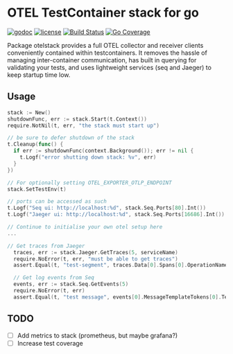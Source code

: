 # OTEL TestContainer stack for go

[![godoc](http://img.shields.io/badge/godoc-reference-blue.svg?style=flat)](https://godoc.org/github.com/adreasnow/otelstack) [![license](http://img.shields.io/badge/license-MIT-red.svg?style=flat)](https://raw.githubusercontent.com/adreasnow/otelstack/main/LICENSE) [![Build Status](https://github.com/adreasnow/otelstack/actions/workflows/test-tag.yaml/badge.svg?branch=main)](https://github.com/adreasnow/otelstack/actions/workflows/test-tag.yaml) [![Go Coverage](https://github.com/adreasnow/otelstack/wiki/coverage.svg)](https://raw.githack.com/wiki/adreasnow/otelstack/coverage.html)

Package otelstack provides a full OTEL collector and receiver clients conveniently contained within testcontainers. It removes the hassle of managing inter-container communication, has built in querying for validating your tests, and uses lightweight services (seq and Jaeger) to keep startup time low.

## Usage

```go
stack := New()
shutdownFunc, err := stack.Start(t.Context())
require.NotNil(t, err, "the stack must start up")

// be sure to defer shutdown of the stack
t.Cleanup(func() {
  if err := shutdownFunc(context.Background()); err != nil {
    t.Logf("error shutting down stack: %v", err)
  }
})

// For optionally setting OTEL_EXPORTER_OTLP_ENDPOINT
stack.SetTestEnv(t)

// ports can be accessed as such
t.Logf("Seq ui: http://localhost:%d", stack.Seq.Ports[80].Int())
t.Logf("Jaeger ui: http://localhost:%d", stack.Seq.Ports[16686].Int())

// Continue to initialise your own otel setup here
...

// Get traces from Jaeger
  traces, err := stack.Jaeger.GetTraces(5, serviceName)
  require.NoError(t, err, "must be able to get traces")
  assert.Equal(t, "test-segment", traces.Data[0].Spans[0].OperationName)

  // Get log events from Seq
  events, err := stack.Seq.GetEvents(5)
  require.NoError(t, err)
  assert.Equal(t, "test message", events[0].MessageTemplateTokens[0].Text)


```

## TODO

- [ ] Add metrics to stack (prometheus, but maybe grafana?)
- [ ] Increase test coverage
